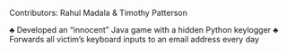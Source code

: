 Contributors: Rahul Madala & Timothy Patterson

♣	Developed an “innocent” Java game with a hidden Python keylogger
♣	Forwards all victim’s keyboard inputs to an email address every day
